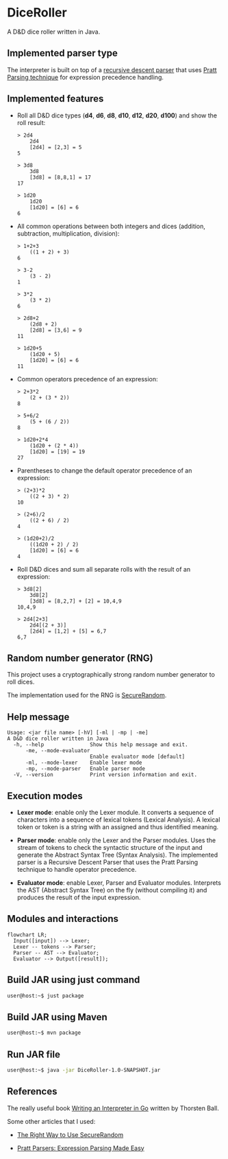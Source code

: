 # DiceRoller

A D&D dice roller written in Java.

## Implemented parser type

The interpreter is built on top of a [recursive descent parser](https://www.wikiwand.com/en/articles/Recursive_descent_parser)
that uses [Pratt Parsing technique](https://en.wikipedia.org/wiki/Operator-precedence_parser#Pratt_parsing) for expression
precedence handling.

## Implemented features

- Roll all D&D dice types (**d4**, **d6**, **d8**, **d10**, **d12**, **d20**, **d100**) and show the roll result:

    ```
    > 2d4
        2d4
        [2d4] = [2,3] = 5
    5

    > 3d8
        3d8
        [3d8] = [8,8,1] = 17
    17

    > 1d20
        1d20
        [1d20] = [6] = 6
    6
    ```

- All common operations between both integers and dices (addition, subtraction, multiplication, division):

    ```
    > 1+2+3
        ((1 + 2) + 3)
    6

    > 3-2
        (3 - 2)
    1

    > 3*2
        (3 * 2)
    6

    > 2d8+2
        (2d8 + 2)
        [2d8] = [3,6] = 9
    11

    > 1d20+5
        (1d20 + 5)
        [1d20] = [6] = 6
    11
    ```

- Common operators precedence of an expression:

    ```
    > 2+3*2
        (2 + (3 * 2))
    8

    > 5+6/2
        (5 + (6 / 2))
    8

    > 1d20+2*4
        (1d20 + (2 * 4))
        [1d20] = [19] = 19
    27
    ```

- Parentheses to change the default operator precedence of an expression:

    ```
    > (2+3)*2
        ((2 + 3) * 2)
    10

    > (2+6)/2
        ((2 + 6) / 2)
    4

    > (1d20+2)/2
        ((1d20 + 2) / 2)
        [1d20] = [6] = 6
    4
    ```

- Roll D&D dices and sum all separate rolls with the result of an expression:

    ```
    > 3d8[2]
        3d8[2]
        [3d8] = [8,2,7] + [2] = 10,4,9
    10,4,9

    > 2d4[2+3]
        2d4[(2 + 3)]
        [2d4] = [1,2] + [5] = 6,7
    6,7
    ```

## Random number generator (RNG)

This project uses a cryptographically strong random number generator to roll dices.

The implementation used for the RNG is [SecureRandom](https://docs.oracle.com/en/java/javase/17/docs/api/java.base/java/security/SecureRandom.html).

## Help message

```
Usage: <jar file name> [-hV] [-ml | -mp | -me]
A D&D dice roller written in Java
  -h, --help               Show this help message and exit.
      -me, --mode-evaluator
                           Enable evaluator mode [default]
      -ml, --mode-lexer    Enable lexer mode
      -mp, --mode-parser   Enable parser mode
  -V, --version            Print version information and exit.
```

## Execution modes

- **Lexer mode**: enable only the Lexer module. It converts a sequence of characters into a sequence of lexical tokens
(Lexical Analysis). A lexical token or token is a string with an assigned and thus identified meaning.

- **Parser mode**: enable only the Lexer and the Parser modules. Uses the stream of tokens to check the syntactic
structure of the input and generate the Abstract Syntax Tree (Syntax Analysis). The implemented parser is a
Recursive Descent Parser that uses the Pratt Parsing technique to handle operator precedence.

- **Evaluator mode**: enable Lexer, Parser and Evaluator modules. Interprets the AST (Abstract Syntax
Tree) on the fly (without compiling it) and produces the result of the input expression.

## Modules and interactions

```mermaid
flowchart LR;
  Input([input]) --> Lexer;
  Lexer -- tokens --> Parser;
  Parser -- AST --> Evaluator;
  Evaluator --> Output([result]);
```

## Build JAR using just command
```bash
user@host:~$ just package
```

## Build JAR using Maven
```bash
user@host:~$ mvn package
```

## Run JAR file
```bash
user@host:~$ java -jar DiceRoller-1.0-SNAPSHOT.jar
```

## References
The really useful book [Writing an Interpreter in Go](https://interpreterbook.com/) written by Thorsten Ball.

Some other articles that I used:

- [The Right Way to Use SecureRandom](https://tersesystems.com/blog/2015/12/17/the-right-way-to-use-securerandom/)

- [Pratt Parsers: Expression Parsing Made Easy](https://journal.stuffwithstuff.com/2011/03/19/pratt-parsers-expression-parsing-made-easy/)
